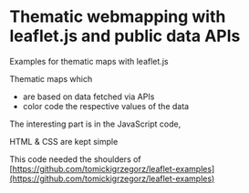 # Thematic webmapping with leaflet.js and public data APIs
Examples for thematic maps with leaflet.js

Thematic maps which
- are based on data fetched via APIs
- color code the respective values of the data

The interesting part is in the JavaScript code,

HTML & CSS are kept simple

This code needed the shoulders of [https://github.com/tomickigrzegorz/leaflet-examples](https://github.com/tomickigrzegorz/leaflet-examples)


